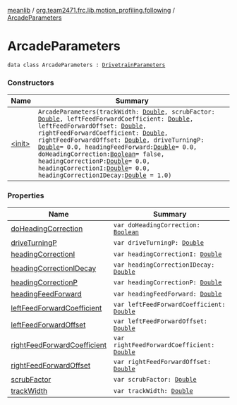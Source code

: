 [meanlib](../../index.md) / [org.team2471.frc.lib.motion_profiling.following](../index.md) / [ArcadeParameters](./index.md)

# ArcadeParameters

`data class ArcadeParameters : `[`DrivetrainParameters`](../-drivetrain-parameters/index.md)

### Constructors

| Name | Summary |
|---|---|
| [&lt;init&gt;](-init-.md) | `ArcadeParameters(trackWidth: `[`Double`](https://kotlinlang.org/api/latest/jvm/stdlib/kotlin/-double/index.html)`, scrubFactor: `[`Double`](https://kotlinlang.org/api/latest/jvm/stdlib/kotlin/-double/index.html)`, leftFeedForwardCoefficient: `[`Double`](https://kotlinlang.org/api/latest/jvm/stdlib/kotlin/-double/index.html)`, leftFeedForwardOffset: `[`Double`](https://kotlinlang.org/api/latest/jvm/stdlib/kotlin/-double/index.html)`, rightFeedForwardCoefficient: `[`Double`](https://kotlinlang.org/api/latest/jvm/stdlib/kotlin/-double/index.html)`, rightFeedForwardOffset: `[`Double`](https://kotlinlang.org/api/latest/jvm/stdlib/kotlin/-double/index.html)`, driveTurningP: `[`Double`](https://kotlinlang.org/api/latest/jvm/stdlib/kotlin/-double/index.html)` = 0.0, headingFeedForward: `[`Double`](https://kotlinlang.org/api/latest/jvm/stdlib/kotlin/-double/index.html)` = 0.0, doHeadingCorrection: `[`Boolean`](https://kotlinlang.org/api/latest/jvm/stdlib/kotlin/-boolean/index.html)` = false, headingCorrectionP: `[`Double`](https://kotlinlang.org/api/latest/jvm/stdlib/kotlin/-double/index.html)` = 0.0, headingCorrectionI: `[`Double`](https://kotlinlang.org/api/latest/jvm/stdlib/kotlin/-double/index.html)` = 0.0, headingCorrectionIDecay: `[`Double`](https://kotlinlang.org/api/latest/jvm/stdlib/kotlin/-double/index.html)` = 1.0)` |

### Properties

| Name | Summary |
|---|---|
| [doHeadingCorrection](do-heading-correction.md) | `var doHeadingCorrection: `[`Boolean`](https://kotlinlang.org/api/latest/jvm/stdlib/kotlin/-boolean/index.html) |
| [driveTurningP](drive-turning-p.md) | `var driveTurningP: `[`Double`](https://kotlinlang.org/api/latest/jvm/stdlib/kotlin/-double/index.html) |
| [headingCorrectionI](heading-correction-i.md) | `var headingCorrectionI: `[`Double`](https://kotlinlang.org/api/latest/jvm/stdlib/kotlin/-double/index.html) |
| [headingCorrectionIDecay](heading-correction-i-decay.md) | `var headingCorrectionIDecay: `[`Double`](https://kotlinlang.org/api/latest/jvm/stdlib/kotlin/-double/index.html) |
| [headingCorrectionP](heading-correction-p.md) | `var headingCorrectionP: `[`Double`](https://kotlinlang.org/api/latest/jvm/stdlib/kotlin/-double/index.html) |
| [headingFeedForward](heading-feed-forward.md) | `var headingFeedForward: `[`Double`](https://kotlinlang.org/api/latest/jvm/stdlib/kotlin/-double/index.html) |
| [leftFeedForwardCoefficient](left-feed-forward-coefficient.md) | `var leftFeedForwardCoefficient: `[`Double`](https://kotlinlang.org/api/latest/jvm/stdlib/kotlin/-double/index.html) |
| [leftFeedForwardOffset](left-feed-forward-offset.md) | `var leftFeedForwardOffset: `[`Double`](https://kotlinlang.org/api/latest/jvm/stdlib/kotlin/-double/index.html) |
| [rightFeedForwardCoefficient](right-feed-forward-coefficient.md) | `var rightFeedForwardCoefficient: `[`Double`](https://kotlinlang.org/api/latest/jvm/stdlib/kotlin/-double/index.html) |
| [rightFeedForwardOffset](right-feed-forward-offset.md) | `var rightFeedForwardOffset: `[`Double`](https://kotlinlang.org/api/latest/jvm/stdlib/kotlin/-double/index.html) |
| [scrubFactor](scrub-factor.md) | `var scrubFactor: `[`Double`](https://kotlinlang.org/api/latest/jvm/stdlib/kotlin/-double/index.html) |
| [trackWidth](track-width.md) | `var trackWidth: `[`Double`](https://kotlinlang.org/api/latest/jvm/stdlib/kotlin/-double/index.html) |
